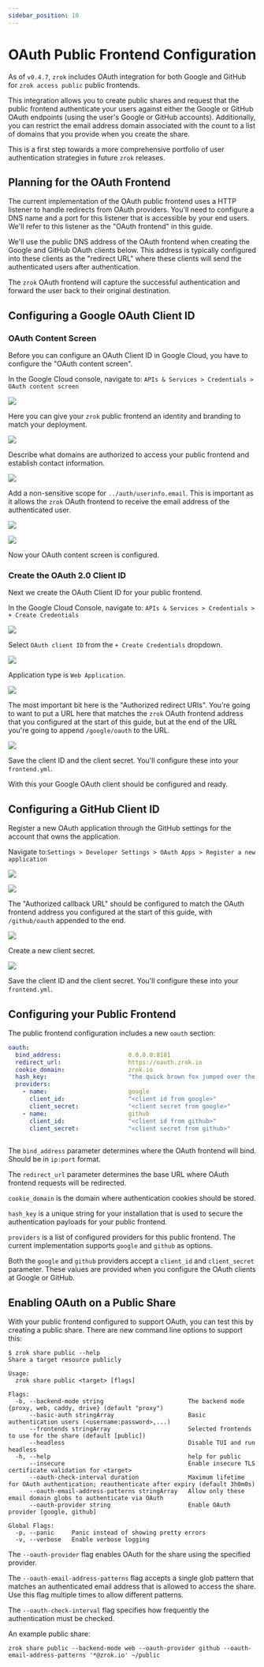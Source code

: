 ```yaml
---
sidebar_position: 10
---
```


# OAuth Public Frontend Configuration

As of `v0.4.7`, `zrok` includes OAuth integration for both Google and GitHub for `zrok access public` public frontends. 

This integration allows you to create public shares and request that the public frontend authenticate your users against either the Google or GitHub OAuth endpoints (using the user's Google or GitHub accounts). Additionally, you can restrict the email address domain associated with the count to a list of domains that you provide when you create the share.

This is a first step towards a more comprehensive portfolio of user authentication strategies in future `zrok` releases.

## Planning for the OAuth Frontend

The current implementation of the OAuth public frontend uses a HTTP listener to handle redirects from OAuth providers. You'll need to configure a DNS name and a port for this listener that is accessible by your end users. We'll refer to this listener as the "OAuth frontend" in this guide.

We'll use the public DNS address of the OAuth frontend when creating the Google and GitHub OAuth clients below. This address is typically configured into these clients as the "redirect URL" where these clients will send the authenticated users after authentication.

The `zrok` OAuth frontend will capture the successful authentication and forward the user back to their original destination.

## Configuring a Google OAuth Client ID

### OAuth Content Screen

Before you can configure an OAuth Client ID in Google Cloud, you have to configure the "OAuth content screen". 

In the Google Cloud console, navigate to: `APIs & Services > Credentials > OAuth content screen`

![](images/google_oauth_content_screen_2.png)

Here you can give your `zrok` public frontend an identity and branding to match your deployment.

![](images/google_oauth_content_screen_3.png)

Describe what domains are authorized to access your public frontend and establish contact information.

![](images/google_oauth_content_screen_4.png)

Add a non-sensitive scope for `../auth/userinfo.email`. This is important as it allows the `zrok` OAuth frontend to receive the email address of the authenticated user.

![](images/google_oauth_content_screen_5.png)

![](images/google_oauth_content_screen_6.png)

Now your OAuth content screen is configured.

### Create the OAuth 2.0 Client ID

Next we create the OAuth Client ID for your public frontend.

In the Google Cloud Console, navigate to: `APIs & Services > Credentials > + Create Credentials`

![](images/google_create_credentials_1.png)

Select `OAuth client ID` from the `+ Create Credentials` dropdown.

![](images/google_create_credentials_2.png)

Application type is `Web Application`.

![](images/google_create_credentials_3.png)

The most important bit here is the "Authorized redirect URIs". You're going to want to put a URL here that matches the `zrok` OAuth frontend address that you configured at the start of this guide, but at the end of the URL you're going to append `/google/oauth` to the URL.

![](images/google_create_credentials_4.png)

Save the client ID and the client secret. You'll configure these into your `frontend.yml`.

With this your Google OAuth client should be configured and ready.

## Configuring a GitHub Client ID

Register a new OAuth application through the GitHub settings for the account that owns the application.

Navigate to:`Settings > Developer Settings > OAuth Apps > Register a new application`

![](images/github_create_oauth_application_1.png)

![](images/github_create_oauth_application_2.png)

The "Authorized callback URL" should be configured to match the OAuth frontend address you configured at the start of this guide, with `/github/oauth` appended to the end.

![](images/github_create_oauth_application_3.png)

Create a new client secret.

![](images/github_create_oauth_application_4.png)

Save the client ID and the client secret. You'll configure these into your `frontend.yml`.

## Configuring your Public Frontend

The public frontend configuration includes a new `oauth` section:

```yaml
oauth:
  bind_address:                   0.0.0.0:8181
  redirect_url:                   https://oauth.zrok.io
  cookie_domain:                  zrok.io
  hash_key:                       "the quick brown fox jumped over the lazy dog"
  providers:
    - name:                       google
      client_id:                  "<client id from google>"
      client_secret:              "<client secret from google>"
    - name:                       github
      client_id:                  "<client id from github>"
      client_secret:              "<client secret from github>"
      
```

The `bind_address` parameter determines where the OAuth frontend will bind. Should be in `ip:port` format.

The `redirect_url` parameter determines the base URL where OAuth frontend requests will be redirected.

`cookie_domain` is the domain where authentication cookies should be stored.

`hash_key` is a unique string for your installation that is used to secure the authentication payloads for your public frontend.

`providers` is a list of configured providers for this public frontend. The current implementation supports `google` and `github` as options.

Both the `google` and `github` providers accept a `client_id` and `client_secret` parameter. These values are provided when you configure the OAuth clients at Google or GitHub.

## Enabling OAuth on a Public Share

With your public frontend configured to support OAuth, you can test this by creating a public share. There are new command line options to support this:

```text
$ zrok share public --help
Share a target resource publicly

Usage:
  zrok share public <target> [flags]

Flags:
  -b, --backend-mode string                        The backend mode {proxy, web, caddy, drive} (default "proxy")
      --basic-auth stringArray                     Basic authentication users (<username:password>,...)
      --frontends stringArray                      Selected frontends to use for the share (default [public])
      --headless                                   Disable TUI and run headless
  -h, --help                                       help for public
      --insecure                                   Enable insecure TLS certificate validation for <target>
      --oauth-check-interval duration              Maximum lifetime for OAuth authentication; reauthenticate after expiry (default 3h0m0s)
      --oauth-email-address-patterns stringArray   Allow only these email domain globs to authenticate via OAuth
      --oauth-provider string                      Enable OAuth provider [google, github]

Global Flags:
  -p, --panic     Panic instead of showing pretty errors
  -v, --verbose   Enable verbose logging
```

The `--oauth-provider` flag enables OAuth for the share using the specified provider.

The `--oauth-email-address-patterns` flag accepts a single glob pattern that matches an authenticated email address that is allowed to access the share. Use this flag multiple times to allow different patterns.

The `--oauth-check-interval` flag specifies how frequently the authentication must be checked.

An example public share:

```text
zrok share public --backend-mode web --oauth-provider github --oauth-email-address-patterns '*@zrok.io' ~/public
```
